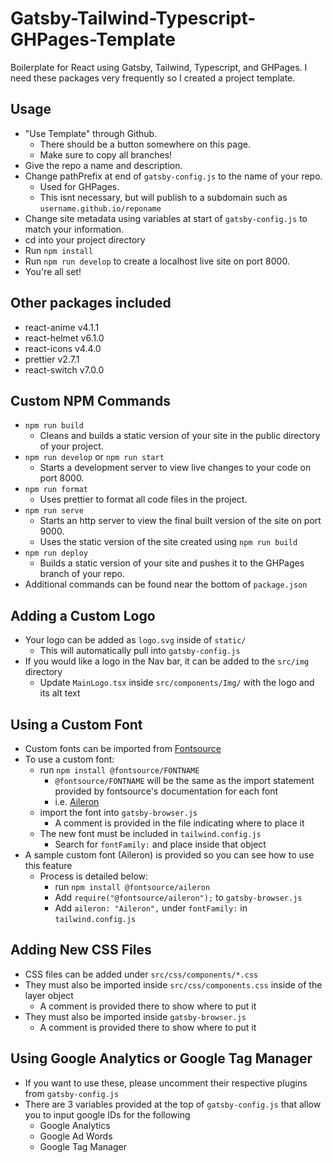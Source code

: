 # Gatsby-Tailwind-Typescript-GHPages-Template
Boilerplate for React using Gatsby, Tailwind, Typescript, and GHPages. I need these packages very frequently so I created a project template.

## Usage
- "Use Template" through Github.
  - There should be a button somewhere on this page.
  - Make sure to copy all branches!
- Give the repo a name and description.
- Change pathPrefix at end of `gatsby-config.js` to the name of your repo.
  - Used for GHPages.
  - This isnt necessary, but will publish to a subdomain such as `username.github.io/reponame`
- Change site metadata using variables at start of `gatsby-config.js` to match your information.
- cd into your project directory
- Run `npm install`
- Run `npm run develop` to create a localhost live site on port 8000.
- You're all set!

## Other packages included
- react-anime v4.1.1
- react-helmet v6.1.0
- react-icons v4.4.0
- prettier v2.7.1
- react-switch v7.0.0

## Custom NPM Commands
- `npm run build`
  - Cleans and builds a static version of your site in the public directory of your project.
- `npm run develop` or `npm run start`
  - Starts a development server to view live changes to your code on port 8000.
- `npm run format`
  - Uses prettier to format all code files in the project.
- `npm run serve`
  - Starts an http server to view the final built version of the site on port 9000.
  - Uses the static version of the site created using `npm run build` 
- `npm run deploy`
  - Builds a static version of your site and pushes it to the GHPages branch of your repo.
- Additional commands can be found near the bottom of `package.json`

## Adding a Custom Logo
- Your logo can be added as `logo.svg` inside of `static/`
  - This will automatically pull into `gatsby-config.js`
- If you would like a logo in the Nav bar, it can be added to the `src/img` directory
  - Update `MainLogo.tsx` inside `src/components/Img/` with the logo and its alt text

## Using a Custom Font
- Custom fonts can be imported from [Fontsource](https://fontsource.org/fonts)
- To use a custom font:
  - run `npm install @fontsource/FONTNAME`
    - `@fontsource/FONTNAME` will be the same as the import statement provided by fontsource's documentation for each font
    - i.e. [Aileron](https://fontsource.org/fonts/aileron)
  - import the font into `gatsby-browser.js`
    - A comment is provided in the file indicating where to place it
  - The new font must be included in `tailwind.config.js`
    - Search for `fontFamily:` and place inside that object
- A sample custom font (Aileron) is provided so you can see how to use this feature
  - Process is detailed below:
    - run `npm install @fontsource/aileron`
    - Add `require("@fontsource/aileron");` to `gatsby-browser.js`
    - Add `aileron: "Aileron",` under `fontFamily:` in `tailwind.config.js`

## Adding New CSS Files
- CSS files can be added under `src/css/components/*.css`
- They must also be imported inside `src/css/components.css` inside of the layer object 
  - A comment is provided there to show where to put it
- They must also be imported inside `gatsby-browser.js` 
  - A comment is provided there to show where to put it

## Using Google Analytics or Google Tag Manager
- If you want to use these, please uncomment their respective plugins from `gatsby-config.js`
- There are 3 variables provided at the top of `gatsby-config.js` that allow you to input google IDs for the following
  - Google Analytics
  - Google Ad Words
  - Google Tag Manager
